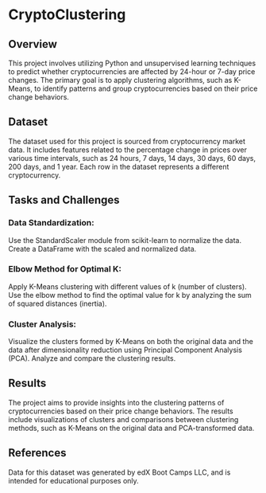 # CryptoClustering
 
## Overview
This project involves utilizing Python and unsupervised learning techniques to predict whether cryptocurrencies are affected by 24-hour or 7-day price changes. The primary goal is to apply clustering algorithms, such as K-Means, to identify patterns and group cryptocurrencies based on their price change behaviors.

## Dataset
The dataset used for this project is sourced from cryptocurrency market data. It includes features related to the percentage change in prices over various time intervals, such as 24 hours, 7 days, 14 days, 30 days, 60 days, 200 days, and 1 year. Each row in the dataset represents a different cryptocurrency.

## Tasks and Challenges

### Data Standardization:

Use the StandardScaler module from scikit-learn to normalize the data.
Create a DataFrame with the scaled and normalized data.

### Elbow Method for Optimal K:

Apply K-Means clustering with different values of k (number of clusters).
Use the elbow method to find the optimal value for k by analyzing the sum of squared distances (inertia).

### Cluster Analysis:

Visualize the clusters formed by K-Means on both the original data and the data after dimensionality reduction using Principal Component Analysis (PCA).
Analyze and compare the clustering results.


## Results
The project aims to provide insights into the clustering patterns of cryptocurrencies based on their price change behaviors. The results include visualizations of clusters and comparisons between clustering methods, such as K-Means on the original data and PCA-transformed data.

## References
Data for this dataset was generated by edX Boot Camps LLC, and is intended for educational purposes only.
